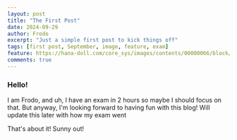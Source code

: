 ```yaml
---
layout: post
title: "The First Post"
date: 2024-09-29
author: Frodo
excerpt: "Just a simple first post to kick things off"
tags: [first post, September, image, feature, exam]
feature: https://hana-doll.com/core_sys/images/contents/00000066/block/00000691/00000504.jpg
comments: true
---
```


### Hello!
I am Frodo, and uh, I have an exam in 2 hours so maybe I should focus on that. But anyway, I'm looking forward to having fun with this blog! Will update this later with how my exam went

That's about it! Sunny out!
